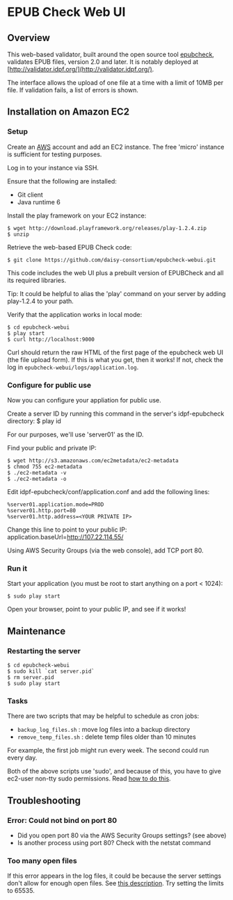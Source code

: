 EPUB Check Web UI
=================

## Overview

This web-based validator, built around the open source tool [epubcheck](https://github.com/idpf/epubcheck), validates EPUB files, version 2.0 and later. It is notably deployed at [http://validator.idpf.org/](http://validator.idpf.org/).

The interface allows the upload of one file at a time with a limit of 10MB per file.  If validation fails, a list of errors is shown.

## Installation on Amazon EC2

### Setup

Create an [AWS](http://aws.amazon.com) account and add an EC2 instance.  The free 'micro' instance is sufficient for testing purposes.

Log in to your instance via SSH.

Ensure that the following are installed:
 
 * Git client
 * Java runtime 6

Install the play framework on your EC2 instance:

``` 
$ wget http://download.playframework.org/releases/play-1.2.4.zip
$ unzip
```

Retrieve the web-based EPUB Check code:

``` 
$ git clone https://github.com/daisy-consortium/epubcheck-webui.git
```
 
This code includes the web UI plus a prebuilt version of EPUBCheck and all its required libraries.

Tip: It could be helpful to alias the 'play' command on your server by adding play-1.2.4 to your path.

Verify that the application works in local mode:

``` 
$ cd epubcheck-webui
$ play start
$ curl http://localhost:9000
```

Curl should return the raw HTML of the first page of the epubcheck web UI (the file upload form).  If this is what you get, then it works!  If not, check the log in `epubcheck-webui/logs/application.log`. 

### Configure for public use

Now you can configure your appliation for public use.  

Create a server ID by running this command in the server's idpf-epubcheck directory:
$ play id

For our purposes, we'll use 'server01' as the ID.

Find your public and private IP:

```
$ wget http://s3.amazonaws.com/ec2metadata/ec2-metadata
$ chmod 755 ec2-metadata
$ ./ec2-metadata -v
$ ./ec2-metadata -o
```

Edit idpf-epubcheck/conf/application.conf and add the following lines:
 
```
%server01.application.mode=PROD
%server01.http.port=80
%server01.http.address=<YOUR PRIVATE IP>
```

Change this line to point to your public IP:
application.baseUrl=http://107.22.114.55/

Using AWS Security Groups (via the web console), add TCP port 80.

### Run it

Start your application (you must be root to start anything on a port < 1024):

```
$ sudo play start
```

Open your browser, point to your public IP, and see if it works!

## Maintenance

### Restarting the server

```
$ cd epubcheck-webui
$ sudo kill `cat server.pid`
$ rm server.pid
$ sudo play start
```

### Tasks
There are two scripts that may be helpful to schedule as cron jobs:

 * `backup_log_files.sh` : move log files into a backup directory
 * `remove_temp_files.sh` : delete temp files older than 10 minutes
 
For example, the first job might run every week. The second could run every day.

Both of the above scripts use 'sudo', and because of this, you have to give ec2-user non-tty sudo permissions. Read [how to do this](http://serverfault.com/questions/111064/sudoers-how-to-disable-requiretty-per-user).

## Troubleshooting

### Error: Could not bind on port 80

 * Did you open port 80 via the AWS Security Groups settings? (see above)
 * Is another process using port 80?  Check with the netstat command

### Too many open files

If this error appears in the log files, it could be because the server settings don't allow for enough open files. See [this description](http://lj4newbies.blogspot.com/2007/04/too-many-open-files.html).  Try setting the limits to 65535.

